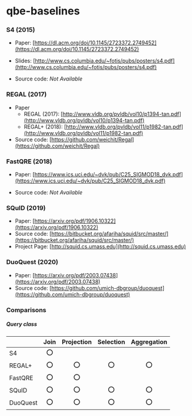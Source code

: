 # qbe-baselines



### S4 (2015)

- Paper: [https://dl.acm.org/doi/10.1145/2723372.2749452](https://dl.acm.org/doi/10.1145/2723372.2749452)

- Slides: [http://www.cs.columbia.edu/~fotis/pubs/posters/s4.pdf](http://www.cs.columbia.edu/~fotis/pubs/posters/s4.pdf)

- Source code: *Not Available*

  

### REGAL (2017)

- Paper
  - REGAL (2017): [http://www.vldb.org/pvldb/vol10/p1394-tan.pdf](http://www.vldb.org/pvldb/vol10/p1394-tan.pdf)
  - REGAL+ (2018): [http://www.vldb.org/pvldb/vol11/p1982-tan.pdf](http://www.vldb.org/pvldb/vol11/p1982-tan.pdf)
- Source code: [https://github.com/weichit/Regal](https://github.com/weichit/Regal)



### FastQRE (2018)

- Paper: [https://www.ics.uci.edu/~dvk/pub/C25_SIGMOD18_dvk.pdf](https://www.ics.uci.edu/~dvk/pub/C25_SIGMOD18_dvk.pdf)

- Source code: *Not Available*

  

### SQuID (2019)

- Paper: [https://arxiv.org/pdf/1906.10322](https://arxiv.org/pdf/1906.10322)
- Source code: [https://bitbucket.org/afariha/squid/src/master/](https://bitbucket.org/afariha/squid/src/master/)
- Project Page: [http://squid.cs.umass.edu](http://squid.cs.umass.edu)



### DuoQuest (2020)

- Paper: [https://arxiv.org/pdf/2003.07438](https://arxiv.org/pdf/2003.07438)
- Source code: [https://github.com/umich-dbgroup/duoquest](https://github.com/umich-dbgroup/duoquest)



### Comparisons

##### Query class

|          | Join | Projection | Selection | Aggregation |
| -------- | :--: | :--------: | :-------: | :---------: |
| S4       |  ⭕️   |            |           |             |
| REGAL+   |  ⭕️   |     ⭕️      |     ⭕️     |      ⭕️      |
| FastQRE  |  ⭕️   |     ⭕️      |           |             |
| SQuID    |  ⭕️   |     ⭕️      |     ⭕️     |      ⭕️      |
| DuoQuest |  ⭕️   |     ⭕️      |     ⭕️     |      ⭕️      |

